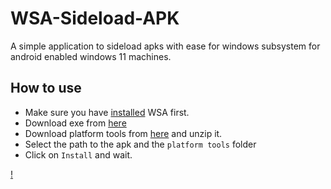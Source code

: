 # WSA-Sideload-APK
A simple application to sideload apks with ease for windows subsystem for android enabled windows 11 machines. 

## How to use
* Make sure you have [installed](https://docs.microsoft.com/en-us/windows/android/wsa/) WSA first. 
* Download exe from [here](https://github.com/Parajulibkrm/WSA-Sideload-APK/releases)
* Download platform tools from [here](https://developer.android.com/studio/releases/platform-tools) and unzip it. 
* Select the path to the apk and the `platform tools` folder 
* Click on `Install` and wait. 


[!](https://cdn.discordapp.com/attachments/746223304540684360/900940145635774484/247284838_1239070576570461_262424617962964862_n.png)
